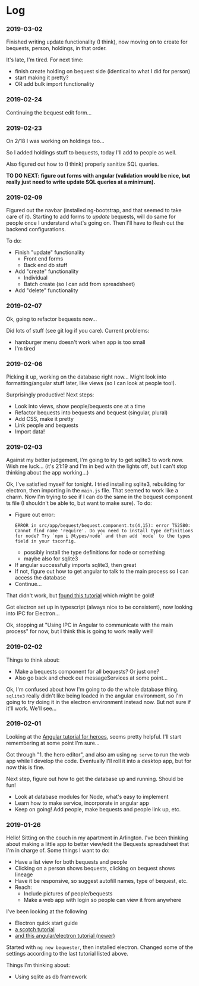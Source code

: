 # Log

### 2019-03-02

Finished writing update functionality (I think), now moving on to create for bequests, person, holdings, in that order.

It's late, I'm tired. For next time:

- finish create holding on bequest side (identical to what I did for person)
- start making it pretty?
- OR add bulk import functionality

### 2019-02-24

Continuing the bequest edit form...

### 2019-02-23

On 2/18 I was working on holdings too...

So I added holdings stuff to bequests, today I'll add to people as well.

Also figured out how to (I think) properly sanitize SQL queries.

**TO DO NEXT: figure out forms with angular (validation would be nice, but really just need to write update SQL queries at a minimum).**

### 2019-02-09

Figured out the navbar (installed ng-bootstrap, and that seemed to take care of it). Starting to add forms to _update_ bequests, will do same for people once I understand what's going on. Then I'll have to flesh out the backend configurations.

To do:
- Finish "update" functionality
    - Front end forms
    - Back end db stuff
- Add "create" functionality
    - Individual
    - Batch create (so I can add from spreadsheet)
- Add "delete" functionality

### 2019-02-07

Ok, going to refactor bequests now...

Did lots of stuff (see git log if you care). Current problems:

- hamburger menu doesn't work when app is too small
- I'm tired

### 2019-02-06

Picking it up, working on the database right now... Might look into formatting/angular stuff later, like views (so I can look at people too!).

Surprisingly productive! Next steps:

- Look into views, show people/bequests one at a time
- Refactor bequests into bequests and bequest (singular, plural)
- Add CSS, make it pretty
- Link people and bequests
- Import data!

### 2019-02-03

Against my better judgement, I'm going to try to get sqlite3 to work now. Wish me luck... (it's 21:19 and I'm in bed with the lights off, but I can't stop thinking about the app working...)

Ok, I've satisfied myself for tonight. I tried installing sqlite3, rebuilding for electron, then importing in the `main.js` file. That seemed to work like a charm. Now I'm trying to see if I can do the same in the bequest component ts file (I shouldn't be able to, but want to make sure). To do:

- Figure out error:
  ```
  ERROR in src/app/bequest/bequest.component.ts(4,15): error TS2580: Cannot find name 'require'. Do you need to install type definitions for node? Try `npm i @types/node` and then add `node` to the types field in your tsconfig.
  ```
    - possibly install the type definitions for node or something
    - maybe also for sqlite3
- If angular successfully imports sqlite3, then great
- If not, figure out how to get angular to talk to the main process so I can access the database
- Continue...

That didn't work, but [found this tutorial](https://malcoded.com/posts/angular-desktop-electron) which might be gold!

Got electron set up in typescript (always nice to be consistent), now looking into IPC for Electron...

Ok, stopping at "Using IPC in Angular to communicate with the main process" for now, but I think this is going to work really well!

### 2019-02-02

Things to think about:

- Make a bequests component for all bequests? Or just one?
- Also go back and check out messageServices at some point...

Ok, I'm confused about how I'm going to do the whole database thing. `sqlite3` really didn't like being loaded in the angular environment, so I'm going to try doing it in the electron environment instead now. But not sure if it'll work. We'll see...

### 2019-02-01

Looking at the [Angular tutorial for heroes](https://angular.io/tutorial/toh-pt1), seems pretty helpful. I'll start remembering at some point I'm sure...

Got through "1. the hero editor", and also am using `ng serve` to run the web app while I develop the code. Eventually I'll roll it into a desktop app, but for now this is fine.

Next step, figure out how to get the database up and running. Should be fun!

- Look at database modules for Node, what's easy to implement
- Learn how to make service, incorporate in angular app
- Keep on going! Add people, make bequests and people link up, etc.

### 2019-01-26

Hello! Sitting on the couch in my apartment in Arlington. I've been thinking about making a little app to better view/edit the Bequests spreadsheet that I'm in charge of. Some things I want to do:

- Have a list view for both bequests and people
- Clicking on a person shows bequests, clicking on bequest shows lineage
- Have it be responsive, so suggest autofill names, type of bequest, etc.
- Reach:
  - Include pictures of people/bequests
  - Make a web app with login so people can view it from anywhere

I've been looking at the following
- Electron quick start guide
- [a scotch tutorial](https://scotch.io/tutorials/creating-desktop-applications-with-angularjs-and-github-electron)
- [and this angular/electron tutorial (newer)](https://alligator.io/angular/electron/)

Started with `ng new bequester`, then installed electron. Changed some of the settings according to the last tutorial listed above.

Things I'm thinking about:

- Using sqlite as db framework
